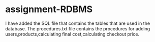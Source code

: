 # assignment-RDBMS

I have added the SQL file that contains the tables that are used in the database.
The procedures.txt file contains the procedures for adding users,products,calculating final cost,calculating checkout price.
